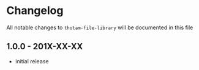 # Changelog

All notable changes to `thotam-file-library` will be documented in this file

## 1.0.0 - 201X-XX-XX

- initial release
